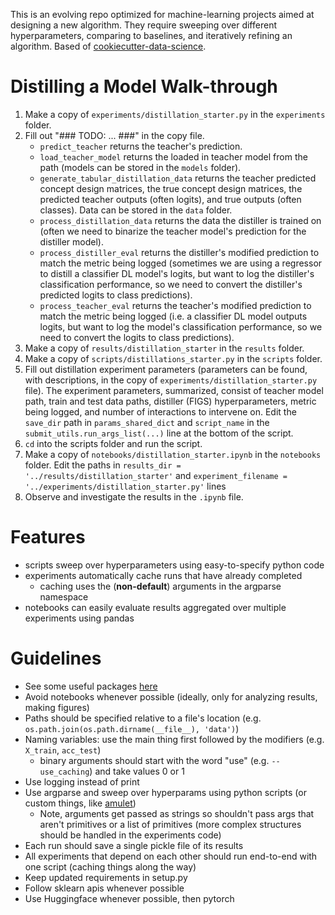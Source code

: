 This is an evolving repo optimized for machine-learning projects aimed at designing a new algorithm. They require sweeping over different hyperparameters, comparing to baselines, and iteratively refining an algorithm. Based of [cookiecutter-data-science](https://github.com/drivendata/cookiecutter-data-science).

# Distilling a Model Walk-through
1. Make a copy of `experiments/distillation_starter.py` in the `experiments` folder.
2. Fill out "### TODO: ... ###" in the copy file.
    - `predict_teacher` returns the teacher's prediction.
    - `load_teacher_model` returns the loaded in teacher model from the path (models can be stored in the `models` folder).
    -  `generate_tabular_distillation_data` returns the teacher predicted concept design matrices, the true concept design matrices, the predicted teacher outputs (often logits), and true outputs (often classes). Data can be stored in the `data` folder.
    - `process_distillation_data` returns the data the distiller is trained on (often we need to binarize the teacher model's prediction for the distiller model).
    - `process_distiller_eval` returns the distiller's modified prediction to match the metric being logged (sometimes we are using a regressor to distill a classifier DL model's logits, but want to log the distiller's classification performance, so we need to convert the distiller's predicted logits to class predictions).
    - `process_teacher_eval` returns the teacher's modified prediction to match the metric being logged (i.e. a classifier DL model outputs logits, but want to log the model's classification performance, so we need to convert the logits to class predictions).
3. Make a copy of `results/distillation_starter` in the `results` folder.
3. Make a copy of `scripts/distillations_starter.py` in the `scripts` folder.
4. Fill out distillation experiment parameters (parameters can be found, with descriptions, in the copy of `experiments/distillation_starter.py` file). The experiment parameters, summarized, consist of teacher model path, train and test data paths, distiller (FIGS) hyperparameters, metric being logged, and number of interactions to intervene on. Edit the `save_dir` path in `params_shared_dict` and `script_name` in the `submit_utils.run_args_list(...)` line at the bottom of the script.
5. `cd` into the scripts folder and run the script.
6. Make a copy of `notebooks/distillation_starter.ipynb` in the `notebooks` folder. Edit the paths in `results_dir = '../results/distillation_starter'` and `experiment_filename = '../experiments/distillation_starter.py'` lines
7. Observe and investigate the results in the `.ipynb` file.

# Features
- scripts sweep over hyperparameters using easy-to-specify python code
- experiments automatically cache runs that have already completed
    - caching uses the (**non-default**) arguments in the argparse namespace
- notebooks can easily evaluate results aggregated over multiple experiments using pandas

# Guidelines
- See some useful packages [here](https://csinva.io/blog/misc/ml_coding_tips)
- Avoid notebooks whenever possible (ideally, only for analyzing results, making figures)
- Paths should be specified relative to a file's location (e.g. `os.path.join(os.path.dirname(__file__), 'data')`)
- Naming variables: use the main thing first followed by the modifiers (e.g. `X_train`, `acc_test`)
    - binary arguments should start with the word "use" (e.g. `--use_caching`) and take values 0 or 1
- Use logging instead of print
- Use argparse and sweep over hyperparams using python scripts (or custom things, like [amulet](https://amulet-docs.azurewebsites.net/main/index.html))
    - Note, arguments get passed as strings so shouldn't pass args that aren't primitives or a list of primitives (more complex structures should be handled in the experiments code)
- Each run should save a single pickle file of its results
- All experiments that depend on each other should run end-to-end with one script (caching things along the way)
- Keep updated requirements in setup.py
- Follow sklearn apis whenever possible
- Use Huggingface whenever possible, then pytorch
